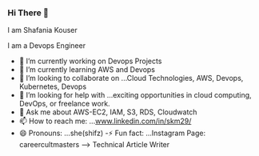 ### Hi There 👋
I am Shafania Kouser

I am a Devops Engineer


- 🔭 I’m currently working on Devops Projects
- 🌱 I’m currently learning AWS and Devops
- 👯 I’m looking to collaborate on ...Cloud Technologies, AWS, Devops, Kubernetes, Devops
- 🤔 I’m looking for help with ...exciting opportunities in cloud computing, DevOps, or freelance work.
- 💬 Ask me about AWS-EC2, IAM, S3, RDS, Cloudwatch
- 📫 How to reach me: ...www.linkedin.com/in/skm29/
- 😄 Pronouns: ...she(shifz)
-⚡ Fun fact: ...Instagram Page: careercultmasters --> Technical Article Writer

